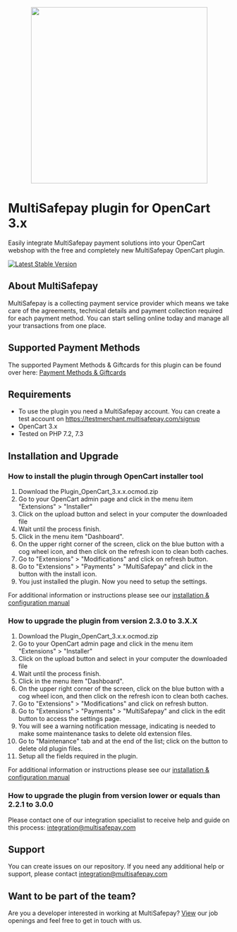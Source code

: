 <p align="center">
  <img src="https://www.multisafepay.com/img/multisafepaylogo.svg" width="400px" position="center">
</p>

# MultiSafepay plugin for OpenCart 3.x

Easily integrate MultiSafepay payment solutions into your OpenCart webshop with the free and completely new MultiSafepay OpenCart plugin.

[![Latest Stable Version](https://img.shields.io/github/release/multisafepay/opencart.svg)](https://github.com/MultiSafepay/Opencart)

## About MultiSafepay ##
MultiSafepay is a collecting payment service provider which means we take care of the agreements, technical details and payment collection required for each payment method. You can start selling online today and manage all your transactions from one place.
## Supported Payment Methods ##
The supported Payment Methods & Giftcards for this plugin can be found over here: [Payment Methods & Giftcards](https://docs.multisafepay.com/plugins/opencart/faq/#available-payment-methods-in-opencart)

## Requirements
- To use the plugin you need a MultiSafepay account. You can create a test account on https://testmerchant.multisafepay.com/signup
- OpenCart 3.x
- Tested on PHP 7.2, 7.3

## Installation and Upgrade
### How to install the plugin through OpenCart installer tool
1. Download the Plugin_OpenCart_3.x.x.ocmod.zip
2. Go to your OpenCart admin page and click in the menu item "Extensions" > "Installer"
3. Click on the upload button and select in your computer the downloaded file
4. Wait until the process finish. 
5. Click in the menu item "Dashboard".
6. On the upper right corner of the screen, click on the blue button with a cog wheel icon, and then click on the refresh icon to clean both caches. 
7. Go to "Extensions" > "Modifications" and click on refresh button.
8. Go to "Extensions" > "Payments" > "MultiSafepay" and click in the button with the install icon.
9. You just installed the plugin. Now you need to setup the settings. 

For additional information or instructions please see our [installation & configuration manual](https://docs.multisafepay.com/plugins/opencart/manual/)

### How to upgrade the plugin from version 2.3.0 to 3.X.X
1. Download the Plugin_OpenCart_3.x.x.ocmod.zip
2. Go to your OpenCart admin page and click in the menu item "Extensions" > "Installer"
3. Click on the upload button and select in your computer the downloaded file
4. Wait until the process finish. 
5. Click in the menu item "Dashboard".
6. On the upper right corner of the screen, click on the blue button with a cog wheel icon, and then click on the refresh icon to clean both caches. 
7. Go to "Extensions" > "Modifications" and click on refresh button.
8. Go to "Extensions" > "Payments" > "MultiSafepay" and click in the edit button to access the settings page.
9. You will see a warning notification message, indicating is needed to make some maintenance tasks to delete old extension files. 
10. Go to "Maintenance" tab and at the end of the list; click on the button to delete old plugin files. 
11. Setup all the fields required in the plugin. 

For additional information or instructions please see our [installation & configuration manual](https://docs.multisafepay.com/plugins/opencart/manual/)

### How to upgrade the plugin from version lower or equals than 2.2.1 to 3.0.0
Please contact one of our integration specialist to receive help and guide on this process: <a href="mailto:integration@multisafepay.com">integration@multisafepay.com</a>

## Support
You can create issues on our repository. If you need any additional help or support, please contact <a href="mailto:integration@multisafepay.com">integration@multisafepay.com</a>

## Want to be part of the team?
Are you a developer interested in working at MultiSafepay? [View](https://www.multisafepay.com/careers/#jobopenings) our job openings and feel free to get in touch with us.
